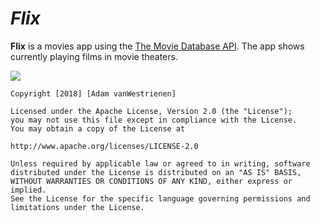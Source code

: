 
# *Flix*

**Flix** is a movies app using the [The Movie Database API](http://docs.themoviedb.apiary.io/#). The app shows currently playing films in movie theaters. 

![](Images/Flix_Part2_UserScreen.gif)
      
    
    Copyright [2018] [Adam vanWestrienen]
    
    Licensed under the Apache License, Version 2.0 (the "License");
    you may not use this file except in compliance with the License.
    You may obtain a copy of the License at
    
    http://www.apache.org/licenses/LICENSE-2.0
    
    Unless required by applicable law or agreed to in writing, software
    distributed under the License is distributed on an "AS IS" BASIS,
    WITHOUT WARRANTIES OR CONDITIONS OF ANY KIND, either express or implied.
    See the License for the specific language governing permissions and
    limitations under the License.
